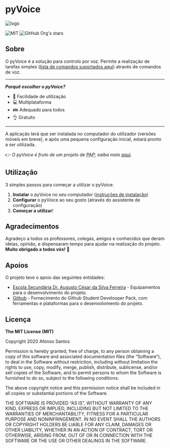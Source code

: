 # pyVoice

![logo](https://cdn.pyvoice.tech/images/cover_slim.png)

![MIT](https://img.shields.io/badge/license-MIT-green)
![GitHub Org's stars](https://img.shields.io/github/stars/pyvoice?style=social)

## Sobre

O pyVoice é a solução para controlo por voz. Permite a realização de tarefas simples ([lista de comandos suportados aqui](https://docs.pyvoice.tech/comandos/)) através de comandos de voz.

---

**_Porquê escolher o pyVoice?_**

- 🌟 Facilidade de utilização
- 💻 Multiplataforma
- 👪 Adequado para todos
- 👌 Gratuito

---

A aplicação terá que ser instalada no computador do utilizador (versões móveis em breve), e após uma pequena configuração inicial, estará pronto a ser utilizada.

👉 _O pyVoice é fruto de um projeto de <abbr title="Projeto de Aptidão Profissional">PAP</abbr>; saiba mais [aqui](https://www.pyvoice.tech)._

## Utilização

3 simples passos para começar a utilizar o pyVoice:

1. **Instalar** o pyVoice no seu computador ([instruções de instalação](https://docs.pyvoice.tech/docs/instalacao))
2. **Configurar** o pyVoice ao seu gosto (através do assistente de configuração)
3. **Começar a utilizar**!

## Agradecimentos

Agradeço a todos os professores, colegas, amigos e conhecidos que deram ideias, opinião, e dispensaram tempo para ajudar na realização do projeto. **Muito obrigado a todos vós!** 💖

## Apoios

O projeto teve o apoio das seguintes entidades:

- [Escola Secundária Dr. Augusto César da Silva Ferreira](https://www.esdacsf.pt) - Equipamentos para o desenvolvimento do projeto.
- [Github](https://github.com) - Fornecimento do Github Student Develooper Pack, com ferramentas e plataformas para o desenvolvimento do projeto.

## Licença

**The MIT License (MIT)**

Copyright 2020 Afonso Santos

Permission is hereby granted, free of charge, to any person
obtaining a copy of this software and associated documentation
files (the “Software”), to deal in the Software without
restriction, including without limitation the rights to use,
copy, modify, merge, publish, distribute, sublicense, and/or sell
copies of the Software, and to permit persons to whom the
Software is furnished to do so, subject to the following
conditions:

The above copyright notice and this permission notice shall be
included in all copies or substantial portions of the Software.

THE SOFTWARE IS PROVIDED “AS IS”, WITHOUT WARRANTY OF ANY KIND,
EXPRESS OR IMPLIED, INCLUDING BUT NOT LIMITED TO THE WARRANTIES
OF MERCHANTABILITY, FITNESS FOR A PARTICULAR PURPOSE AND
NONINFRINGEMENT. IN NO EVENT SHALL THE AUTHORS OR COPYRIGHT
HOLDERS BE LIABLE FOR ANY CLAIM, DAMAGES OR OTHER LIABILITY,
WHETHER IN AN ACTION OF CONTRACT, TORT OR OTHERWISE, ARISING
FROM, OUT OF OR IN CONNECTION WITH THE SOFTWARE OR THE USE OR
OTHER DEALINGS IN THE SOFTWARE.
